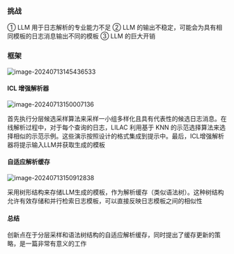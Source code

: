 ### 挑战

① LLM 用于日志解析的专业能力不足
② LLM 的输出不稳定，可能会为具有相同模板的日志消息输出不同的模板
③ LLM 的巨大开销

### 框架

![image-20240713145436533](https://gitee.com/mianmann/drawing-bed-warehouse/raw/master/img/image-20240713145436533.png)

#### ICL 增强解析器

![image-20240713150007136](https://gitee.com/mianmann/drawing-bed-warehouse/raw/master/img/image-20240713150007136.png)

首先执行分层候选采样算法来采样一小组多样化且具有代表性的候选日志消息。在线解析过程中，对于每个查询的日志，LILAC 利用基于 KNN 的示范选择算法来选择相似的示范示例。这些演示按照设计的格式集成到提示中。最后，ICL增强解析器将提示输入LLM并获取生成的模板

#### 自适应解析缓存

![image-20240713150912838](https://gitee.com/mianmann/drawing-bed-warehouse/raw/master/img/image-20240713150912838.png)

采用树形结构来存储LLM生成的模板，作为解析缓存（类似语法树）。这种树结构允许有效存储和并行检索日志模板，可以直接反映日志模板之间的相似性

#### 总结

创新点在于分层采样和语法树结构的自适应解析缓存，同时提出了缓存更新的策略，是一篇非常有意义的工作
